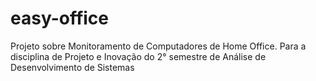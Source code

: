 # easy-office

Projeto sobre Monitoramento de Computadores de Home Office.
Para a disciplina de Projeto e Inovação do 2° semestre de Análise de Desenvolvimento de Sistemas
